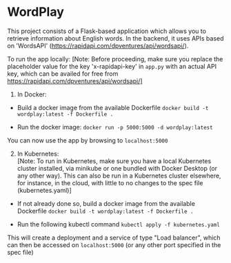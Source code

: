 # WordPlay
This project consists of a Flask-based application which allows you to retrieve information about English words. In the backend, it uses APIs based on 'WordsAPI' (https://rapidapi.com/dpventures/api/wordsapi/).


To run the app locally:
    [Note: Before proceeding, make sure you replace the placeholder value for the key 'x-rapidapi-key' in `app.py` with an actual API key, which can be availed for free from https://rapidapi.com/dpventures/api/wordsapi/]
1. In Docker:
- Build a docker image from the available Dockerfile
    `docker build -t wordplay:latest -f Dockerfile .`

- Run the docker image:
    `docker run -p 5000:5000 -d wordplay:latest`

You can now use the app by browsing to `localhost:5000`

2. In Kubernetes: \
    [Note: To run in Kubernetes, make sure you have a local Kubernetes cluster installed, via minikube or one bundled with Docker Desktop (or any other way). This can also be run in a Kubernetes cluster elsewhere, for instance, in the cloud, with little to no changes to the spec file (kubernetes.yaml)] 

- If not already done so, build a docker image from the available Dockerfile
    `docker build -t wordplay:latest -f Dockerfile .`

- Run the following kubectl command
    `kubectl apply -f kubernetes.yaml`

This will create a deployment and a service of type "Load balancer", which can then be accessed on `localhost:5000` (or any other port specified in the spec file)

